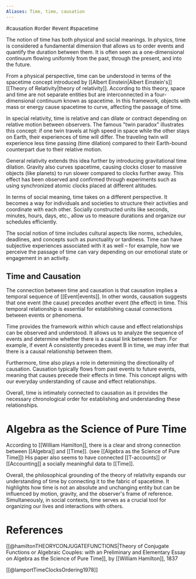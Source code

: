 ```yaml
---
Aliases: Time, time, causation
---
```

#causation #order #event #spacetime

The notion of time has both physical and social meanings. In physics, time is considered a fundamental dimension that allows us to order events and quantify the duration between them. It is often seen as a one-dimensional continuum flowing uniformly from the past, through the present, and into the future.

From a physical perspective, time can be understood in terms of the spacetime concept introduced by [[Albert Einstein|Albert Einstein's]] [[Theory of Relativity|theory of relativity]]. According to this theory, space and time are not separate entities but are interconnected in a four-dimensional continuum known as spacetime. In this framework, objects with mass or energy cause spacetime to curve, affecting the passage of time.

In special relativity, time is relative and can dilate or contract depending on relative motion between observers. The famous "twin paradox" illustrates this concept: if one twin travels at high speed in space while the other stays on Earth, their experiences of time will differ. The traveling twin will experience less time passing (time dilation) compared to their Earth-bound counterpart due to their relative motion.

General relativity extends this idea further by introducing gravitational time dilation. Gravity also curves spacetime, causing clocks closer to massive objects (like planets) to run slower compared to clocks further away. This effect has been observed and confirmed through experiments such as using synchronized atomic clocks placed at different altitudes.

In terms of social meaning, time takes on a different perspective. It becomes a way for individuals and societies to structure their activities and coordinate with each other. Socially constructed units like seconds, minutes, hours, days, etc., allow us to measure durations and organize our schedules efficiently.

The social notion of time includes cultural aspects like norms, schedules, deadlines, and concepts such as punctuality or tardiness. Time can have subjective experiences associated with it as well – for example, how we perceive the passage of time can vary depending on our emotional state or engagement in an activity.

## Time and Causation
The connection between time and causation is that causation implies a temporal sequence of [[Event|events]]. In other words, causation suggests that one event (the cause) precedes another event (the effect) in time. This temporal relationship is essential for establishing causal connections between events or phenomena.

Time provides the framework within which cause and effect relationships can be observed and understood. It allows us to analyze the sequence of events and determine whether there is a causal link between them. For example, if event A consistently precedes event B in time, we may infer that there is a causal relationship between them.

Furthermore, time also plays a role in determining the directionality of causation. Causation typically flows from past events to future events, meaning that causes precede their effects in time. This concept aligns with our everyday understanding of cause and effect relationships.

Overall, time is intimately connected to causation as it provides the necessary chronological order for establishing and understanding these relationships.

# Algebra as the Science of Pure Time

According to [[William Hamilton]], there is a clear and strong connection between [[Algebra]] and [[Time]]. (see [[Algebra as the Science of Pure Time]]) His paper also seems to have connected [[T-accounts]] or [[Accounting]] a socially meaningful data to [[Time]].

Overall, the philosophical grounding of the theory of relativity expands our understanding of time by connecting it to the fabric of spacetime. It highlights how time is not an absolute and unchanging entity but can be influenced by motion, gravity, and the observer's frame of reference. Simultaneously, in social contexts, time serves as a crucial tool for organizing our lives and interactions with others.

# References

[[@hamiltonTHEORYCONJUGATEFUNCTIONS|Theory of Conjugate Functions or Algebraic Couples: with an Preliminary and Elementary Essay on Algebra as the Science of Pure Time]], by [[William Hamilton]], 1837

[[@lamportTimeClocksOrdering1978]]